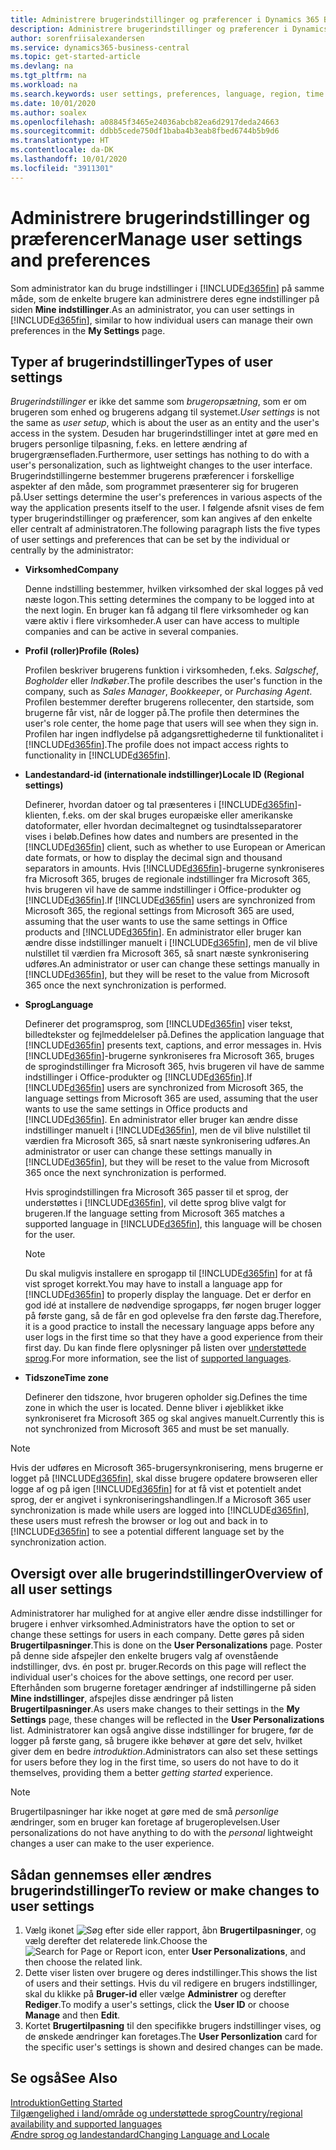 ```yaml
---
title: Administrere brugerindstillinger og præferencer i Dynamics 365 Business Central
description: Administrere brugerindstillinger og præferencer i Dynamics 365 Business Central.
author: sorenfriisalexandersen
ms.service: dynamics365-business-central
ms.topic: get-started-article
ms.devlang: na
ms.tgt_pltfrm: na
ms.workload: na
ms.search.keywords: user settings, preferences, language, region, time zone, regional settings
ms.date: 10/01/2020
ms.author: soalex
ms.openlocfilehash: a08845f3465e24036abcb82ea6d2917deda24663
ms.sourcegitcommit: ddbb5cede750df1baba4b3eab8fbed6744b5b9d6
ms.translationtype: HT
ms.contentlocale: da-DK
ms.lasthandoff: 10/01/2020
ms.locfileid: "3911301"
---
```

# <a name="manage-user-settings-and-preferences"></a><span data-ttu-id="22700-103">Administrere brugerindstillinger og præferencer</span><span class="sxs-lookup"><span data-stu-id="22700-103">Manage user settings and preferences</span></span>

<span data-ttu-id="22700-104">Som administrator kan du bruge indstillinger i [!INCLUDE[d365fin](includes/d365fin_md.md)] på samme måde, som de enkelte brugere kan administrere deres egne indstillinger på siden **Mine indstillinger**.</span><span class="sxs-lookup"><span data-stu-id="22700-104">As an administrator, you can user settings in [!INCLUDE[d365fin](includes/d365fin_md.md)], similar to how individual users can manage their own preferences in the **My Settings** page.</span></span>  

## <a name="types-of-user-settings"></a><span data-ttu-id="22700-105">Typer af brugerindstillinger</span><span class="sxs-lookup"><span data-stu-id="22700-105">Types of user settings</span></span>

<span data-ttu-id="22700-106">*Brugerindstillinger* er ikke det samme som *brugeropsætning*, som er om brugeren som enhed og brugerens adgang til systemet.</span><span class="sxs-lookup"><span data-stu-id="22700-106">*User settings* is not the same as *user setup*, which is about the user as an entity and the user's access in the system.</span></span> <span data-ttu-id="22700-107">Desuden har brugerindstillinger intet at gøre med en brugers personlige tilpasning, f.eks. en lettere ændring af brugergrænsefladen.</span><span class="sxs-lookup"><span data-stu-id="22700-107">Furthermore, user settings has nothing to do with a user's personalization, such as lightweight changes to the user interface.</span></span> <span data-ttu-id="22700-108">Brugerindstillingerne bestemmer brugerens præferencer i forskellige aspekter af den måde, som programmet præsenterer sig for brugeren på.</span><span class="sxs-lookup"><span data-stu-id="22700-108">User settings determine the user's preferences in various aspects of the way the application presents itself to the user.</span></span> <span data-ttu-id="22700-109">I følgende afsnit vises de fem typer brugerindstillinger og præferencer, som kan angives af den enkelte eller centralt af administratoren.</span><span class="sxs-lookup"><span data-stu-id="22700-109">The following paragraph lists the five types of user settings and preferences that can be set by the individual or centrally by the administrator:</span></span>

- <span data-ttu-id="22700-110">**Virksomhed**</span><span class="sxs-lookup"><span data-stu-id="22700-110">**Company**</span></span>  

  <span data-ttu-id="22700-111">Denne indstilling bestemmer, hvilken virksomhed der skal logges på ved næste logon.</span><span class="sxs-lookup"><span data-stu-id="22700-111">This setting determines the company to be logged into at the next login.</span></span> <span data-ttu-id="22700-112">En bruger kan få adgang til flere virksomheder og kan være aktiv i flere virksomheder.</span><span class="sxs-lookup"><span data-stu-id="22700-112">A user can have access to multiple companies and can be active in several companies.</span></span>

- <span data-ttu-id="22700-113">**Profil (roller)**</span><span class="sxs-lookup"><span data-stu-id="22700-113">**Profile (Roles)**</span></span>  

  <span data-ttu-id="22700-114">Profilen beskriver brugerens funktion i virksomheden, f.eks. *Salgschef*, *Bogholder* eller *Indkøber*.</span><span class="sxs-lookup"><span data-stu-id="22700-114">The profile describes the user's function in the company, such as *Sales Manager*, *Bookkeeper*, or *Purchasing Agent*.</span></span> <span data-ttu-id="22700-115">Profilen bestemmer derefter brugerens rollecenter, den startside, som brugerne får vist, når de logger på.</span><span class="sxs-lookup"><span data-stu-id="22700-115">The profile then determines the user's role center, the home page that users will see when they sign in.</span></span> <span data-ttu-id="22700-116">Profilen har ingen indflydelse på adgangsrettighederne til funktionalitet i [!INCLUDE[d365fin](includes/d365fin_md.md)].</span><span class="sxs-lookup"><span data-stu-id="22700-116">The profile does not impact access rights to functionality in [!INCLUDE[d365fin](includes/d365fin_md.md)].</span></span>  

- <span data-ttu-id="22700-117">**Landestandard-id (internationale indstillinger)**</span><span class="sxs-lookup"><span data-stu-id="22700-117">**Locale ID (Regional settings)**</span></span>  

  <span data-ttu-id="22700-118">Definerer, hvordan datoer og tal præsenteres i [!INCLUDE[d365fin](includes/d365fin_md.md)]-klienten, f.eks. om der skal bruges europæiske eller amerikanske datoformater, eller hvordan decimaltegnet og tusindtalsseparatorer vises i beløb.</span><span class="sxs-lookup"><span data-stu-id="22700-118">Defines how dates and numbers are presented in the [!INCLUDE[d365fin](includes/d365fin_md.md)] client, such as whether to use European or American date formats, or how to display the decimal sign and thousand separators in amounts.</span></span> <span data-ttu-id="22700-119">Hvis [!INCLUDE[d365fin](includes/d365fin_md.md)]-brugerne synkroniseres fra Microsoft 365, bruges de regionale indstillinger fra Microsoft 365, hvis brugeren vil have de samme indstillinger i Office-produkter og [!INCLUDE[d365fin](includes/d365fin_md.md)].</span><span class="sxs-lookup"><span data-stu-id="22700-119">If [!INCLUDE[d365fin](includes/d365fin_md.md)] users are synchronized from Microsoft 365, the regional settings from Microsoft 365 are used, assuming that the user wants to use the same settings in Office products and [!INCLUDE[d365fin](includes/d365fin_md.md)].</span></span> <span data-ttu-id="22700-120">En administrator eller bruger kan ændre disse indstillinger manuelt i [!INCLUDE[d365fin](includes/d365fin_md.md)], men de vil blive nulstillet til værdien fra Microsoft 365, så snart næste synkronisering udføres.</span><span class="sxs-lookup"><span data-stu-id="22700-120">An administrator or user can change these settings manually in [!INCLUDE[d365fin](includes/d365fin_md.md)], but they will be reset to the value from Microsoft 365 once the next synchronization is performed.</span></span>

- <span data-ttu-id="22700-121">**Sprog**</span><span class="sxs-lookup"><span data-stu-id="22700-121">**Language**</span></span>  

  <span data-ttu-id="22700-122">Definerer det programsprog, som [!INCLUDE[d365fin](includes/d365fin_md.md)] viser tekst, billedtekster og fejlmeddelelser på.</span><span class="sxs-lookup"><span data-stu-id="22700-122">Defines the application language that [!INCLUDE[d365fin](includes/d365fin_md.md)] presents text, captions, and error messages in.</span></span> <span data-ttu-id="22700-123">Hvis [!INCLUDE[d365fin](includes/d365fin_md.md)]-brugerne synkroniseres fra Microsoft 365, bruges de sprogindstillinger fra Microsoft 365, hvis brugeren vil have de samme indstillinger i Office-produkter og [!INCLUDE[d365fin](includes/d365fin_md.md)].</span><span class="sxs-lookup"><span data-stu-id="22700-123">If [!INCLUDE[d365fin](includes/d365fin_md.md)] users are synchronized from Microsoft 365, the language settings from Microsoft 365 are used, assuming that the user wants to use the same settings in Office products and [!INCLUDE[d365fin](includes/d365fin_md.md)].</span></span> <span data-ttu-id="22700-124">En administrator eller bruger kan ændre disse indstillinger manuelt i [!INCLUDE[d365fin](includes/d365fin_md.md)], men de vil blive nulstillet til værdien fra Microsoft 365, så snart næste synkronisering udføres.</span><span class="sxs-lookup"><span data-stu-id="22700-124">An administrator or user can change these settings manually in [!INCLUDE[d365fin](includes/d365fin_md.md)], but they will be reset to the value from Microsoft 365 once the next synchronization is performed.</span></span>

  <span data-ttu-id="22700-125">Hvis sprogindstillingen fra Microsoft 365 passer til et sprog, der understøttes i [!INCLUDE[d365fin](includes/d365fin_md.md)], vil dette sprog blive valgt for brugeren.</span><span class="sxs-lookup"><span data-stu-id="22700-125">If the language setting from Microsoft 365 matches a supported language in [!INCLUDE[d365fin](includes/d365fin_md.md)], this language will be chosen for the user.</span></span>  

  > [!NOTE]
  > <span data-ttu-id="22700-126">Du skal muligvis installere en sprogapp til [!INCLUDE[d365fin](includes/d365fin_md.md)] for at få vist sproget korrekt.</span><span class="sxs-lookup"><span data-stu-id="22700-126">You may have to install a language app for [!INCLUDE[d365fin](includes/d365fin_md.md)] to properly display the language.</span></span> <span data-ttu-id="22700-127">Det er derfor en god idé at installere de nødvendige sprogapps, før nogen bruger logger på første gang, så de får en god oplevelse fra den første dag.</span><span class="sxs-lookup"><span data-stu-id="22700-127">Therefore, it is a good practice to install the necessary language apps before any user logs in the first time so that they have a good experience from their first day.</span></span> <span data-ttu-id="22700-128">Du kan finde flere oplysninger på listen over [understøttede sprog](/dynamics365/business-central/dev-itpro/compliance/apptest-countries-and-translations).</span><span class="sxs-lookup"><span data-stu-id="22700-128">For more information, see the list of [supported languages](/dynamics365/business-central/dev-itpro/compliance/apptest-countries-and-translations).</span></span>  
  
- <span data-ttu-id="22700-129">**Tidszone**</span><span class="sxs-lookup"><span data-stu-id="22700-129">**Time zone**</span></span>  

  <span data-ttu-id="22700-130">Definerer den tidszone, hvor brugeren opholder sig.</span><span class="sxs-lookup"><span data-stu-id="22700-130">Defines the time zone in which the user is located.</span></span> <span data-ttu-id="22700-131">Denne bliver i øjeblikket ikke synkroniseret fra Microsoft 365 og skal angives manuelt.</span><span class="sxs-lookup"><span data-stu-id="22700-131">Currently this is not synchronized from Microsoft 365 and must be set manually.</span></span>  

> [!NOTE]
> <span data-ttu-id="22700-132">Hvis der udføres en Microsoft 365-brugersynkronisering, mens brugerne er logget på [!INCLUDE[d365fin](includes/d365fin_md.md)], skal disse brugere opdatere browseren eller logge af og på igen [!INCLUDE[d365fin](includes/d365fin_md.md)] for at få vist et potentielt andet sprog, der er angivet i synkroniseringshandlingen.</span><span class="sxs-lookup"><span data-stu-id="22700-132">If a Microsoft 365 user synchronization is made while users are logged into [!INCLUDE[d365fin](includes/d365fin_md.md)], these users must refresh the browser or log out and back in to [!INCLUDE[d365fin](includes/d365fin_md.md)] to see a potential different language set by the synchronization action.</span></span>

## <a name="overview-of-all-user-settings"></a><span data-ttu-id="22700-133">Oversigt over alle brugerindstillinger</span><span class="sxs-lookup"><span data-stu-id="22700-133">Overview of all user settings</span></span>

<span data-ttu-id="22700-134">Administratorer har mulighed for at angive eller ændre disse indstillinger for brugere i enhver virksomhed.</span><span class="sxs-lookup"><span data-stu-id="22700-134">Administrators have the option to set or change these settings for users in each company.</span></span> <span data-ttu-id="22700-135">Dette gøres på siden **Brugertilpasninger**.</span><span class="sxs-lookup"><span data-stu-id="22700-135">This is done on the **User Personalizations** page.</span></span> <span data-ttu-id="22700-136">Poster på denne side afspejler den enkelte brugers valg af ovenstående indstillinger, dvs. én post pr. bruger.</span><span class="sxs-lookup"><span data-stu-id="22700-136">Records on this page will reflect the individual user's choices for the above settings, one record per user.</span></span> <span data-ttu-id="22700-137">Efterhånden som brugerne foretager ændringer af indstillingerne på siden **Mine indstillinger**, afspejles disse ændringer på listen **Brugertilpasninger**.</span><span class="sxs-lookup"><span data-stu-id="22700-137">As users make changes to their settings in the **My Settings** page, these changes will be reflected in the **User Personalizations** list.</span></span> <span data-ttu-id="22700-138">Administratorer kan også angive disse indstillinger for brugere, før de logger på første gang, så brugere ikke behøver at gøre det selv, hvilket giver dem en bedre *introduktion*.</span><span class="sxs-lookup"><span data-stu-id="22700-138">Administrators can also set these settings for users before they log in the first time, so users do not have to do it themselves, providing them a better *getting started* experience.</span></span>

> [!NOTE]
> <span data-ttu-id="22700-139">Brugertilpasninger har ikke noget at gøre med de små *personlige* ændringer, som en bruger kan foretage af brugeroplevelsen.</span><span class="sxs-lookup"><span data-stu-id="22700-139">User personalizations do not have anything to do with the *personal* lightweight changes a user can make to the user experience.</span></span>

## <a name="to-review-or-make-changes-to-user-settings"></a><span data-ttu-id="22700-140">Sådan gennemses eller ændres brugerindstillinger</span><span class="sxs-lookup"><span data-stu-id="22700-140">To review or make changes to user settings</span></span>

1. <span data-ttu-id="22700-141">Vælg ikonet ![Søg efter side eller rapport](media/ui-search/search_small.png "Ikonet Søg efter side eller rapport"), åbn **Brugertilpasninger**, og vælg derefter det relaterede link.</span><span class="sxs-lookup"><span data-stu-id="22700-141">Choose the ![Search for Page or Report](media/ui-search/search_small.png "Search for Page or Report icon") icon, enter **User Personalizations**, and then choose the related link.</span></span>
2. <span data-ttu-id="22700-142">Dette viser listen over brugere og deres indstillinger.</span><span class="sxs-lookup"><span data-stu-id="22700-142">This shows the list of users and their settings.</span></span> <span data-ttu-id="22700-143">Hvis du vil redigere en brugers indstillinger, skal du klikke på **Bruger-id** eller vælge **Administrer** og derefter **Rediger**.</span><span class="sxs-lookup"><span data-stu-id="22700-143">To modify a user's settings, click the **User ID** or choose **Manage** and then **Edit**.</span></span>
3. <span data-ttu-id="22700-144">Kortet **Brugertilpasning** til den specifikke brugers indstillinger vises, og de ønskede ændringer kan foretages.</span><span class="sxs-lookup"><span data-stu-id="22700-144">The **User Personlization** card for the specific user's settings is shown and desired changes can be made.</span></span>  

## <a name="see-also"></a><span data-ttu-id="22700-145">Se også</span><span class="sxs-lookup"><span data-stu-id="22700-145">See Also</span></span>

[<span data-ttu-id="22700-146">Introduktion</span><span class="sxs-lookup"><span data-stu-id="22700-146">Getting Started</span></span>](product-get-started.md)  
[<span data-ttu-id="22700-147">Tilgængelighed i land/område og understøttede sprog</span><span class="sxs-lookup"><span data-stu-id="22700-147">Country/regional availability and supported languages</span></span>](/dynamics365/business-central/dev-itpro/compliance/apptest-countries-and-translations)  
[<span data-ttu-id="22700-148">Ændre sprog og landestandard</span><span class="sxs-lookup"><span data-stu-id="22700-148">Changing Language and Locale</span></span>](about-locale-language.md)  
